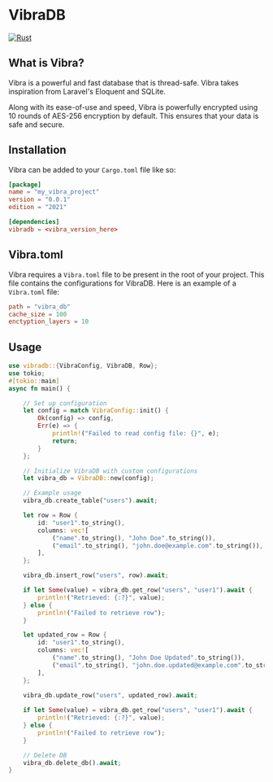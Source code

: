 # VibraDB
[![Rust](https://github.com/zanderlewis/vibra/actions/workflows/rust.yml/badge.svg)](https://github.com/zanderlewis/vibra/actions/workflows/rust.yml)
## What is Vibra?
Vibra is a powerful and fast database that is thread-safe. Vibra takes inspiration from Laravel's Eloquent and SQLite.

Along with its ease-of-use and speed, Vibra is powerfully encrypted using 10 rounds of AES-256 encryption by default. This ensures that your data is safe and secure.

## Installation
Vibra can be added to your `Cargo.toml` file like so:
```toml
[package]
name = "my_vibra_project"
version = "0.0.1"
edition = "2021"

[dependencies]
vibradb = <vibra_version_here>
```

## Vibra.toml
Vibra requires a `Vibra.toml` file to be present in the root of your project. This file contains the configurations for VibraDB. Here is an example of a `Vibra.toml` file:
```toml
path = "vibra_db"
cache_size = 100
enctyption_layers = 10
```

## Usage
```rs
use vibradb::{VibraConfig, VibraDB, Row};
use tokio;
#[tokio::main]
async fn main() {

    // Set up configuration
    let config = match VibraConfig::init() {
        Ok(config) => config,
        Err(e) => {
            println!("Failed to read config file: {}", e);
            return;
        }
    };

    // Initialize VibraDB with custom configurations
    let vibra_db = VibraDB::new(config);

    // Example usage
    vibra_db.create_table("users").await;

    let row = Row {
        id: "user1".to_string(),
        columns: vec![
            ("name".to_string(), "John Doe".to_string()),
            ("email".to_string(), "john.doe@example.com".to_string()),
        ],
    };

    vibra_db.insert_row("users", row).await;

    if let Some(value) = vibra_db.get_row("users", "user1").await {
        println!("Retrieved: {:?}", value);
    } else {
        println!("Failed to retrieve row");
    }

    let updated_row = Row {
        id: "user1".to_string(),
        columns: vec![
            ("name".to_string(), "John Doe Updated".to_string()),
            ("email".to_string(), "john.doe.updated@example.com".to_string()),
        ],
    };

    vibra_db.update_row("users", updated_row).await;
    
    if let Some(value) = vibra_db.get_row("users", "user1").await {
        println!("Retrieved: {:?}", value);
    } else {
        println!("Failed to retrieve row");
    }

    // Delete DB
    vibra_db.delete_db().await;
}
```

